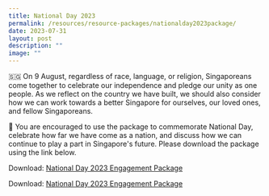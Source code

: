 ```yaml
---
title: National Day 2023
permalink: /resources/resource-packages/nationalday2023package/
date: 2023-07-31
layout: post
description: ""
image: ""
---
```

🇸🇬 On 9 August, regardless of race, language, or religion, Singaporeans come together to celebrate our independence and pledge our unity as one people. As we reflect on the country we have built, we should also consider how we can work towards a better Singapore for ourselves, our loved ones, and fellow Singaporeans. 

📌 You are encouraged to use the package to commemorate National Day, celebrate how far we have come as a nation, and discuss how we can continue to play a part in Singapore's future. Please download the package using the link below.

Download: [National Day 2023 Engagement Package](/files/folio%201%20-%20national%20day%20package%202023_final%20(for%20external).pdf)

Download: <a target="\_blank" href="(/files/folio%201%20-%20national%20day%20package%202023_final%20(for%20external).pdf)">National Day 2023 Engagement Package</a>